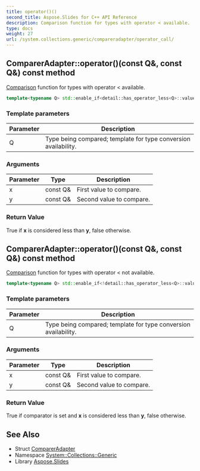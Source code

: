 ```yaml
---
title: operator()()
second_title: Aspose.Slides for C++ API Reference
description: Comparison function for types with operator < available.
type: docs
weight: 27
url: /system.collections.generic/compareradapter/operator_call/
---
```

## ComparerAdapter::operator()(const Q\&, const Q\&) const method


[Comparison](../../../system/comparison/) function for types with operator < available.

```cpp
template<typename Q> std::enable_if<detail::has_operator_less<Q>::value, bool>::type System::Collections::Generic::ComparerAdapter<T>::operator()(const Q &x, const Q &y) const
```


### Template parameters

| Parameter | Description |
| --- | --- |
| Q | Type being compared; template for type conversion availability. |

### Arguments

| Parameter | Type | Description |
| --- | --- | --- |
| x | const Q\& | First value to compare. |
| y | const Q\& | Second value to compare. |

### Return Value

True if **x** is considered less than **y**, false otherwise.

## ComparerAdapter::operator()(const Q\&, const Q\&) const method


[Comparison](../../../system/comparison/) function for types with operator < not available.

```cpp
template<typename Q> std::enable_if<!detail::has_operator_less<Q>::value, bool>::type System::Collections::Generic::ComparerAdapter<T>::operator()(const Q &x, const Q &y) const
```


### Template parameters

| Parameter | Description |
| --- | --- |
| Q | Type being compared; template for type conversion availability. |

### Arguments

| Parameter | Type | Description |
| --- | --- | --- |
| x | const Q\& | First value to compare. |
| y | const Q\& | Second value to compare. |

### Return Value

True if comparator is set and **x** is considered less than **y**, false otherwise.

## See Also

* Struct [ComparerAdapter](../)
* Namespace [System::Collections::Generic](../../)
* Library [Aspose.Slides](../../../)